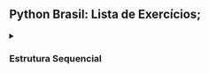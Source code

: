## Python Brasil: Lista de Exercícios;

<details>
  <summary>
    <h3>Estrutura Sequencial</h3>
  </summary>

  #### 1.

</details>

